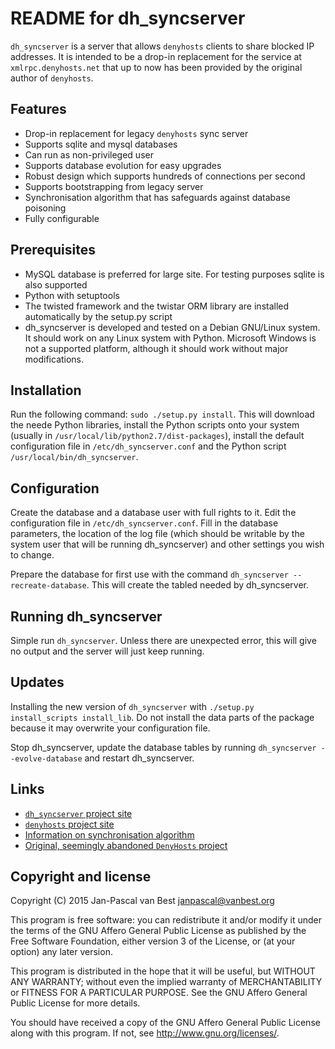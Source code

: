 # README for dh_syncserver

`dh_syncserver` is a server that allows `denyhosts` clients to share blocked IP
addresses. It is intended to be a drop-in replacement for the service at
`xmlrpc.denyhosts.net` that up to now has been provided by the original author
of `denyhosts`.

## Features
- Drop-in replacement for legacy `denyhosts` sync server
- Supports sqlite and mysql databases
- Can run as non-privileged user
- Supports database evolution for easy upgrades
- Robust design which supports hundreds of connections per second
- Supports bootstrapping from legacy server
- Synchronisation algorithm that has safeguards against database poisoning
- Fully configurable

## Prerequisites
- MySQL database is preferred for large site. For testing purposes sqlite is
  also supported
- Python with setuptools
- The twisted framework and the twistar ORM library are installed automatically
  by the setup.py script
- dh_syncserver is developed and tested on a Debian GNU/Linux system. It should
  work on any Linux system with Python. Microsoft Windows is not a supported 
  platform, although it should work without major modifications.

## Installation
Run the following command: `sudo ./setup.py install`. This will download the
neede Python libraries, install the Python scripts onto your system (usually in
`/usr/local/lib/python2.7/dist-packages`), install the default configuration
file in `/etc/dh_syncserver.conf` and the Python script
`/usr/local/bin/dh_syncserver`.

## Configuration
Create the database and a database user with full rights to it.  Edit the 
configuration file in `/etc/dh_syncserver.conf`. Fill in the database
parameters, the location of the log file (which should be writable by the system
user that will be running dh_syncserver) and other settings you wish to change.

Prepare the database for first use with the command `dh_syncserver
--recreate-database`. This will create the tabled needed by dh_syncserver.

## Running dh_syncserver
Simple run `dh_syncserver`. Unless there are unexpected error, this will give no
output and the server will just keep running. 

## Updates
Installing the new version of `dh_syncserver` with `./setup.py install_scripts
install_lib`. Do not install the data parts of the package because it may
overwrite your configuration file.

Stop dh_syncserver, update the database tables by running `dh_syncserver --evolve-database` and
restart dh_syncserver.

## Links
- [`dh_syncserver` project site](https://github.com/janpascal/denyhosts_sync)
- [`denyhosts` project site](https://github.com/denyhosts/denyhosts)
- [Information on synchronisation algorithm](https://bugs.debian.org/cgi-bin/bugreport.cgi?bug=622697)
- [Original, seemingly abandoned `DenyHosts` project](http://www.denyhosts.net)

## Copyright and license
Copyright (C) 2015 Jan-Pascal van Best <janpascal@vanbest.org>

This program is free software: you can redistribute it and/or modify
it under the terms of the GNU Affero General Public License as published
by the Free Software Foundation, either version 3 of the License, or
(at your option) any later version.

This program is distributed in the hope that it will be useful,
but WITHOUT ANY WARRANTY; without even the implied warranty of
MERCHANTABILITY or FITNESS FOR A PARTICULAR PURPOSE.  See the
GNU Affero General Public License for more details.

You should have received a copy of the GNU Affero General Public License
along with this program.  If not, see <http://www.gnu.org/licenses/>.

